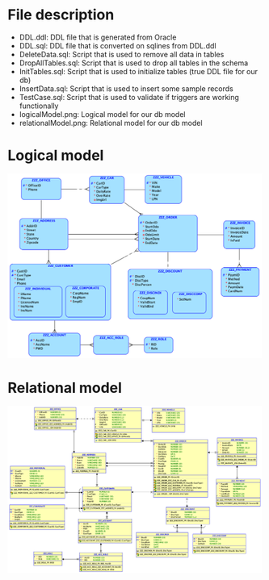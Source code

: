 # File description

- DDL.ddl: DDL file that is generated from Oracle
- DDL.sql: DDL file that is converted on sqlines from DDL.ddl
- DeleteData.sql: Script that is used to remove all data in tables
- DropAllTables.sql: Script that is used to drop all tables in the schema
- InitTables.sql: Script that is used to initialize tables (true DDL file for our db)
- InsertData.sql: Script that is used to insert some sample records
- TestCase.sql: Script that is used to validate if triggers are working functionally
- logicalModel.png: Logical model for our db model
- relationalModel.png: Relational model for our db model

# Logical model

![logical model](./logicalModel.png)

# Relational model

![relational model](./relationalModel.png)